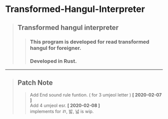 Transformed-Hangul-Interpreter
================================
> ## Transformed hangul interpreter
>> ### This program is developed for read transformed hangul for foreigner.
>> ### Developed in Rust.
--------------------------------
> ## Patch Note
>> Add End sound rule funtion. ( for 3 umjeol letter ) **[ 2020-02-07 ]**  
>> Add 4 umjeol esr. **[ 2020-02-08 ]**  
>> implements for ㄺ, 밟, 넓 is wip.   
 
